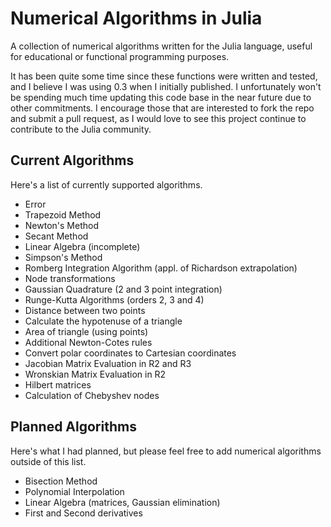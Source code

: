 # Numerical Algorithms in Julia

A collection of numerical algorithms written for the Julia language, useful for educational or functional programming purposes.

It has been quite some time since these functions were written and tested, and I believe I was using 0.3 when I initially published. I unfortunately won't be spending much time updating this code base in the near future due to other commitments. I encourage those that are interested to fork the repo and submit a pull request, as I would love to see this project continue to contribute to the Julia community. 

## Current Algorithms

Here's a list of currently supported algorithms.

- Error
- Trapezoid Method
- Newton's Method
- Secant Method
- Linear Algebra (incomplete)
- Simpson's Method
- Romberg Integration Algorithm (appl. of Richardson extrapolation)
- Node transformations
- Gaussian Quadrature (2 and 3 point integration)
- Runge-Kutta Algorithms (orders 2, 3 and 4)
- Distance between two points
- Calculate the hypotenuse of a triangle
- Area of triangle (using points)
- Additional Newton-Cotes rules
- Convert polar coordinates to Cartesian coordinates
- Jacobian Matrix Evaluation in R2 and R3
- Wronskian Matrix Evaluation in R2
- Hilbert matrices
- Calculation of Chebyshev nodes

## Planned Algorithms

Here's what I had planned, but please feel free to add numerical algorithms outside of this list. 

- Bisection Method
- Polynomial Interpolation
- Linear Algebra (matrices, Gaussian elimination)
- First and Second derivatives
